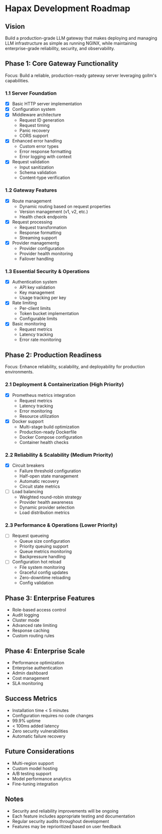 # Hapax Development Roadmap

## Vision
Build a production-grade LLM gateway that makes deploying and managing LLM infrastructure as simple as running NGINX, while maintaining enterprise-grade reliability, security, and observability.

## Phase 1: Core Gateway Functionality
Focus: Build a reliable, production-ready gateway server leveraging gollm's capabilities.

### 1.1 Server Foundation
- [x] Basic HTTP server implementation
- [x] Configuration system
- [x] Middleware architecture
  - Request ID generation
  - Request timing
  - Panic recovery
  - CORS support
- [x] Enhanced error handling
  - Custom error types
  - Error response formatting
  - Error logging with context
- [x] Request validation
  - Input sanitization
  - Schema validation
  - Content-type verification

### 1.2 Gateway Features
- [x] Route management
  - Dynamic routing based on request properties
  - Version management (v1, v2, etc.)
  - Health check endpoints
- [x] Request processing
  - Request transformation
  - Response formatting
  - Streaming support
- [x] Provider managementg
  - Provider configuration
  - Provider health monitoring
  - Failover handling

### 1.3 Essential Security & Operations
- [x] Authentication system
  - API key validation
  - Key management
  - Usage tracking per key
- [x] Rate limiting
  - Per-client limits
  - Token bucket implementation
  - Configurable limits
- [x] Basic monitoring
  - Request metrics
  - Latency tracking
  - Error rate monitoring

## Phase 2: Production Readiness
Focus: Enhance reliability, scalability, and deployability for production environments.

### 2.1 Deployment & Containerization (High Priority)
- [x] Prometheus metrics integration
  - Request metrics
  - Latency tracking
  - Error monitoring
  - Resource utilization
- [x] Docker support
  - Multi-stage build optimization
  - Production-ready Dockerfile
  - Docker Compose configuration
  - Container health checks

### 2.2 Reliability & Scalability (Medium Priority)
- [x] Circuit breakers
  - Failure threshold configuration
  - Half-open state management
  - Automatic recovery
  - Circuit state metrics
- [ ] Load balancing
  - Weighted round-robin strategy
  - Provider health awareness
  - Dynamic provider selection
  - Load distribution metrics

### 2.3 Performance & Operations (Lower Priority)
- [ ] Request queueing
  - Queue size configuration
  - Priority queuing support
  - Queue metrics monitoring
  - Backpressure handling
- [ ] Configuration hot reload
  - File system monitoring
  - Graceful config updates
  - Zero-downtime reloading
  - Config validation

## Phase 3: Enterprise Features
- Role-based access control
- Audit logging
- Cluster mode
- Advanced rate limiting
- Response caching
- Custom routing rules

## Phase 4: Enterprise Scale
- Performance optimization
- Enterprise authentication
- Admin dashboard
- Cost management
- SLA monitoring

## Success Metrics
- Installation time < 5 minutes
- Configuration requires no code changes
- 99.9% uptime
- < 100ms added latency
- Zero security vulnerabilities
- Automatic failure recovery

## Future Considerations
- Multi-region support
- Custom model hosting
- A/B testing support
- Model performance analytics
- Fine-tuning integration

## Notes
- Security and reliability improvements will be ongoing
- Each feature includes appropriate testing and documentation
- Regular security audits throughout development
- Features may be reprioritized based on user feedback
